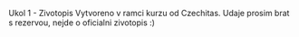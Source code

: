 Ukol 1 - Zivotopis
Vytvoreno v ramci kurzu od Czechitas. Udaje prosim brat s rezervou, nejde o oficialni zivotopis :)
